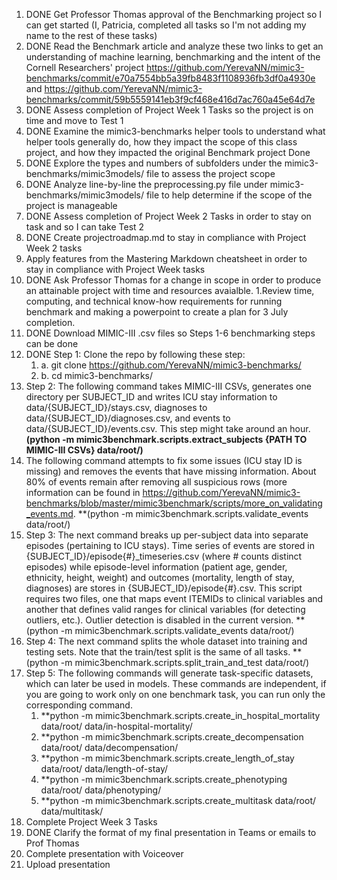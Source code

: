 1. DONE Get Professor Thomas approval of the Benchmarking project	so I can get started (I, Patricia, completed all tasks so I'm not adding my name to the rest of these tasks)
1. DONE Read the  Benchmark article and analyze these two links to get an understanding of machine learning, benchmarking and the intent of the Cornell Researchers' project https://github.com/YerevaNN/mimic3-benchmarks/commit/e70a7554bb5a39fb8483f1108936fb3df0a4930e  and	
https://github.com/YerevaNN/mimic3-benchmarks/commit/59b5559141eb3f9cf468e416d7ac760a45e64d7e	
1. DONE Assess completion of Project Week 1 Tasks so the project is on time and move to Test 1 
1. DONE Examine the mimic3-benchmarks helper tools 	to understand what helper tools generally do, how they impact the scope of this class project, and how they impacted the original Benchmark project	Done
1. DONE Explore the types and numbers of subfolders under the  mimic3-benchmarks/mimic3models/ file to assess the project scope
1. DONE Analyze line-by-line the preprocessing.py file under mimic3-benchmarks/mimic3models/ file	to help determine if the scope of the project is manageable
1. DONE Assess completion of Project Week 2 Tasks in order to stay on task and so I can take Test 2
1. DONE Create projectroadmap.md to stay in compliance with Project Week 2 tasks
1. Apply features from the Mastering Markdown cheatsheet 	in order to stay in compliance with Project Week tasks 
1. DONE Ask Professor Thomas for a change in scope	in order to produce an attainable project with time and resources avaialble. 
1.Review time, computing, and technical know-how requirements  for running benchmark and making a powerpoint to create a plan for 3 July completion. 
1. DONE Download MIMIC-III .csv files	so Steps 1-6 benchmarking steps can be done
1. DONE Step 1: Clone the repo by following these step:
    1. a. git clone https://github.com/YerevaNN/mimic3-benchmarks/
    1. b. cd mimic3-benchmarks/
1. Step 2: The following command takes MIMIC-III CSVs, generates one directory per SUBJECT_ID and writes ICU stay information to data/{SUBJECT_ID}/stays.csv, diagnoses to data/{SUBJECT_ID}/diagnoses.csv, and events to data/{SUBJECT_ID}/events.csv. This step might take around an hour. **(python -m mimic3benchmark.scripts.extract_subjects {PATH TO MIMIC-III CSVs} data/root/)**
1. The following command attempts to fix some issues (ICU stay ID is missing) and removes the events that have missing information. About 80% of events remain after removing all suspicious rows (more information can be found in https://github.com/YerevaNN/mimic3-benchmarks/blob/master/mimic3benchmark/scripts/more_on_validating_events.md. **(python -m mimic3benchmark.scripts.validate_events data/root/)
1. Step 3: The next command breaks up per-subject data into separate episodes (pertaining to ICU stays). Time series of events are stored in {SUBJECT_ID}/episode{#}_timeseries.csv (where # counts distinct episodes) while episode-level information (patient age, gender, ethnicity, height, weight) and outcomes (mortality, length of stay, diagnoses) are stores in {SUBJECT_ID}/episode{#}.csv. This script requires two files, one that maps event ITEMIDs to clinical variables and another that defines valid ranges for clinical variables (for detecting outliers, etc.). Outlier detection is disabled in the current version. **(python -m mimic3benchmark.scripts.validate_events data/root/)
1. Step 4: The next command splits the whole dataset into training and testing sets. Note that the train/test split is the same of all tasks. **(python -m mimic3benchmark.scripts.split_train_and_test data/root/)
1. Step 5: The following commands will generate task-specific datasets, which can later be used in models. These commands are independent, if you are going to work only on one benchmark task, you can run only the corresponding command.
    1. **python -m mimic3benchmark.scripts.create_in_hospital_mortality data/root/ data/in-hospital-mortality/
    1. **python -m mimic3benchmark.scripts.create_decompensation data/root/ data/decompensation/
    1. **python -m mimic3benchmark.scripts.create_length_of_stay data/root/ data/length-of-stay/
    1. **python -m mimic3benchmark.scripts.create_phenotyping data/root/ data/phenotyping/
    1. **python -m mimic3benchmark.scripts.create_multitask data/root/ data/multitask/
18. Complete Project Week 3 Tasks 
19. DONE Clarify the format of my final presentation in Teams or emails to Prof Thomas
20. Complete presentation with Voiceover
21. Upload presentation
